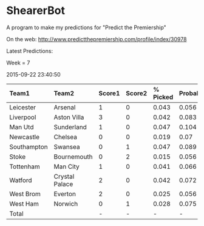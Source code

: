 # ShearerBot
A program to make my predictions for "Predict the Premiership"

On the web: http://www.predictthepremiership.com/profile/index/30978

Latest Predictions:

Week = 7

2015-09-22 23:40:50
<sub>


|Team1       |Team2          |Score1 |Score2 |% Picked |Probability |Expected |SD    |n    |
|:-----------|:--------------|:------|:------|:--------|:-----------|:--------|:-----|:----|
|Leicester   |Arsenal        |1      |0      |0.043    |0.056       |0.934    |1.87  |1902 |
|Liverpool   |Aston Villa    |3      |0      |0.042    |0.083       |0.984    |1.296 |1898 |
|Man Utd     |Sunderland     |1      |0      |0.047    |0.104       |1.209    |1.355 |1899 |
|Newcastle   |Chelsea        |0      |0      |0.019    |0.07        |0.987    |1.983 |1898 |
|Southampton |Swansea        |0      |1      |0.047    |0.089       |1.142    |2.147 |1899 |
|Stoke       |Bournemouth    |0      |2      |0.015    |0.056       |1.197    |1.928 |1901 |
|Tottenham   |Man City       |1      |0      |0.041    |0.066       |0.943    |1.943 |1899 |
|Watford     |Crystal Palace |2      |0      |0.042    |0.072       |1.388    |2.059 |1900 |
|West Brom   |Everton        |2      |0      |0.025    |0.056       |1.2      |1.93  |1899 |
|West Ham    |Norwich        |0      |1      |0.028    |0.075       |1.156    |2.055 |1898 |
|Total       |               |-      |-      |-        |-           |11.14    |5.94  |1902 |

</sub>